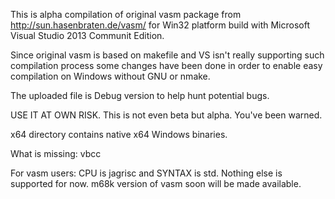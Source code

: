 This is alpha compilation of original vasm package from http://sun.hasenbraten.de/vasm/ for Win32 platform build with Microsoft Visual Studio 2013 Communit Edition.

Since original vasm is based on makefile and VS isn't really supporting such compilation process some changes have been done in order to enable easy compilation on Windows without GNU or nmake.

The uploaded file is Debug version to help hunt potential bugs. 

USE IT AT OWN RISK. This is not even beta but alpha. You've been warned.

x64 directory contains native x64 Windows binaries.

What is missing: vbcc


For vasm users: CPU is jagrisc and SYNTAX is std. Nothing else is supported for now.
m68k version of vasm soon will be made available.


